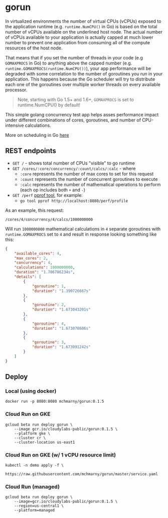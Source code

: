 # gorun

In virtualized environments the number of virtual CPUs (vCPUs) exposed to the application runtime (e.g. `runtime.NumCPU()` in Go) is based on the total number of vCPUs available on the underlined host node. The actual number of vCPUs available to your application is actually capped at much lower number to prevent one application from consuming all of the compute resources of the host node.

That means that if you set the number of threads in your code (e.g `GOMAXPROCS` in Go) to anything above the capped number (e.g. `runtime.GOMAXPROCS(runtime.NumCPU())`), your app performance will be degraded with some correlation to the number of goroutines you run in your application. This happens because the Go scheduler will try to distribute each one of the goroutines over multiple worker threads on every available processor.

> Note, starting with Go 1.5+ and 1.6+, `GOMAXPROCS` is set to runtime.NumCPU() by default!

This simple golang concurrency test app helps asses performance impact under different combinations of cores, goroutines, and number of CPU-intensive calculations.

More on scheduling in Go [here](https://www.ardanlabs.com/blog/2018/08/scheduling-in-go-part1.html)

## REST endpoints

* `GET /` - shows total number of CPUs "visible" to go runtime
* `GET /cores/:core/concurrency/:count/calcs/:calc` - where
  * `:core` represents the number of max cores to set for this request
  * `:count` represents the number of concurrent goroutines to execute
  * `:calc` represents the number of mathematical operations to perform (each op includes both `+` and `-`)
* `GET /perf` [pprof tool](https://golang.org/pkg/runtime/pprof/), for example:
  * `go tool pprof http://localhost:8080/perf/profile`

As an example, this request:

`/cores/4/concurrency/4/calcs/1000000000`

Will run `1000000000` mathematical calculations in `4` separate goroutines with `runtime.GOMAXPROCS` set to `4` and result in response looking something like this:

```json
{
    "available_cores": 4,
    "max_cores": 2,
    "concurrency": 4,
    "calculations": 1000000000,
    "duration": "1.706786234s",
    "details": [
        {
            "goroutine": 1,
            "duration": "1.390726667s"
        },
        {
            "goroutine": 2,
            "duration": "1.673043201s"
        },
        {
            "goroutine": 4,
            "duration": "1.673078606s"
        },
        {
            "goroutine": 3,
            "duration": "1.673091242s"
        }
    ]
}
```

## Deploy

### Local (using docker)

```shell
docker run -p 8080:8080 mchmarny/gorun:0.1.5
```

### Cloud Run on GKE

```shell
gcloud beta run deploy gorun \
    --image gcr.io/cloudylabs-public/gorun:0.1.5 \
    --platform gke \
    --cluster cr \
    --cluster-location us-east1
```

### Cloud Run on GKE (w/ 1 vCPU resource limit)

```shell
kubectl -n demo apply -f \
    https://raw.githubusercontent.com/mchmarny/gorun/master/service.yaml
```

### Cloud Run (managed)

```shell
gcloud beta run deploy gorun \
    --image=gcr.io/cloudylabs-public/gorun:0.1.5 \
    --region=us-central1 \
    --platform=managed
```


